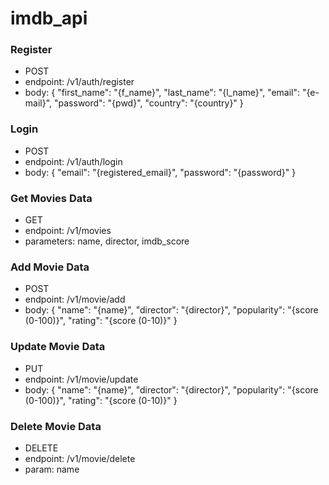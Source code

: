 # imdb_api

### Register
* POST
* endpoint: /v1/auth/register
* body: {
            "first_name": "{f_name}",
            "last_name": "{l_name}",
            "email": "{e-mail}",
            "password": "{pwd}",
            "country": "{country}"
        }


### Login
* POST
* endpoint: /v1/auth/login
* body: {
            "email": "{registered_email}",
            "password": "{password}"
        }

### Get Movies Data
* GET
* endpoint: /v1/movies
* parameters: name, director, imdb_score


### Add Movie Data
* POST
* endpoint: /v1/movie/add
* body: {
            "name": "{name}",
            "director": "{director}",
            "popularity": "{score (0-100)}",
            "rating": "{score (0-10)}"
        }

### Update Movie Data
* PUT
* endpoint: /v1/movie/update
* body: {
            "name": "{name}",
            "director": "{director}",
            "popularity": "{score (0-100)}",
            "rating": "{score (0-10)}"
        }

### Delete Movie Data
* DELETE
* endpoint: /v1/movie/delete
* param: name
 